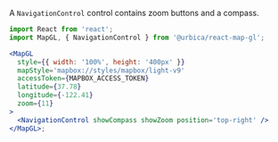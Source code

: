A `NavigationControl` control contains zoom buttons and a compass.

```jsx
import React from 'react';
import MapGL, { NavigationControl } from '@urbica/react-map-gl';

<MapGL
  style={{ width: '100%', height: '400px' }}
  mapStyle='mapbox://styles/mapbox/light-v9'
  accessToken={MAPBOX_ACCESS_TOKEN}
  latitude={37.78}
  longitude={-122.41}
  zoom={11}
>
  <NavigationControl showCompass showZoom position='top-right' />
</MapGL>;
```
